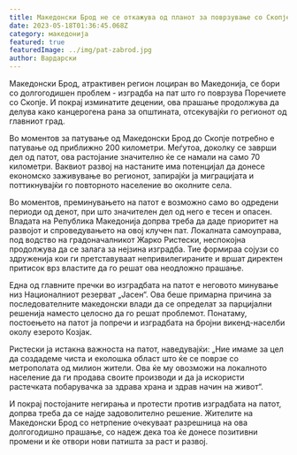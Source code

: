 ```yaml
---
title: Македонски Брод не се откажува од планот за поврзување со Скопје преку Јасен
date: 2023-05-18T01:36:45.068Z
category: македонија
featured: true
featuredImage: ../img/pat-zabrod.jpg
author: Вардарски
---
```

Македонски Брод, атрактивен регион лоциран во Македонија, се бори со долгогодишен проблем - изградба на пат што го поврзува Поречиете со Скопје. И покрај изминатите децении, ова прашање продолжува да делува како канцерогена рана за општината, отсекувајќи го регионот од главниот град.

Во моментов за патување од Македонски Брод до Скопје потребно е патување од приближно 200 километри. Меѓутоа, доколку се заврши дел од патот, ова растојание значително ќе се намали на само 70 километри. Ваквиот развој на настаните има потенцијал да донесе економско заживување во регионот, запирајќи ја миграцијата и поттикнувајќи го повторното население во околните села.

Во моментов, преминувањето на патот е возможно само во одредени периоди од денот, при што значителен дел од него е тесен и опасен. Владата на Република Македонија допрва треба да даде приоритет на развојот и спроведувањето на овој клучен пат. Локалната самоуправа, под водство на градоначалникот Жарко Ристески, неспокојна продолжува да се залага за нејзина изградба. Тие формираа сојузи со здруженија кои ги претставуваат непривилегираните и вршат директен притисок врз властите да го решат ова неодложно прашање.

Една од главните пречки во изградбата на патот е неговото минување низ Националниот резерват „Јасен“. Ова беше примарна причина за последователните македонски влади да се определат за парцијални решенија наместо целосно да го решат проблемот. Понатаму, постоењето на патот ја попречи и изградбата на бројни викенд-населби околу езерото Козјак.

Ристески ја истакна важноста на патот, наведувајќи: „Ние имаме за цел да создадеме чиста и еколошка област што ќе се поврзе со метрополата од милион жители. Ова ќе му овозможи на локалното население да ги продава своите производи и да ја искористи растечката побарувачка за здрава храна и здрав начин на живот“.

И покрај постојаните негирања и протести против изградбата на патот, допрва треба да се најде задоволително решение. Жителите на Македонски Брод со нетрпение очекуваат разрешница на ова долгогодишно прашање, со надеж дека тоа ќе донесе позитивни промени и ќе отвори нови патишта за раст и развој.